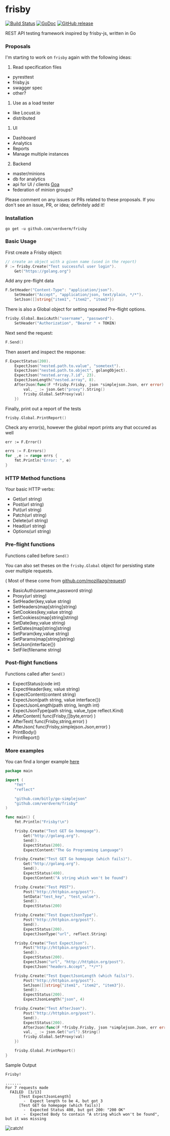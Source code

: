 # frisby

[![Build Status](https://travis-ci.org/verdverm/frisby.svg?branch=master)](https://travis-ci.org/verdverm/frisby)
[![GoDoc](https://godoc.org/github.com/verdverm/frisby?status.svg)](https://godoc.org/github.com/verdverm/frisby)
[![GitHub release](https://img.shields.io/github/release/qubyte/rubidium.svg)](https://github.com/verdverm/frisby)

REST API testing framework inspired by frisby-js, written in Go
### Proposals

I'm starting to work on `frisby` again with the following ideas:

1. Read specification files
  - pyresttest
  - frisby.js
  - swagger spec
  - other?
1. Use as a load tester
  - like Locust.io
  - distributed
1. UI
  - Dashboard
  - Analytics
  - Reports
  - Manage multiple instances
2. Backend
  - master/minions
  - db for analytics
  - api for UI / clients [Goa](http://goa.domain)
  - federation of minion groups?

Please comment on any issues or PRs related to these proposals.
If you don't see an issue, PR, or idea; definitely add it!


### Installation

```shell
go get -u github.com/verdverm/frisby
```

### Basic Usage

First create a Frisby object:

```go
// create an object with a given name (used in the report)
F := frisby.Create("Test successful user login").
    Get("https://golang.org")
```

Add any pre-flight data

```go
F.SetHeader("Content-Type": "application/json").
	SetHeader("Accept", "application/json, text/plain, */*").
	SetJson([]string{"item1", "item2", "item3"})
```

There is also a Global object for setting repeated Pre-flight options.

```go
frisby.Global.BasicAuth("username", "password").
	SetHeader("Authorization", "Bearer " + TOKEN)
```

Next send the request:

```go
F.Send()
```

Then assert and inspect the response:

```go
F.ExpectStatus(200).
    ExpectJson("nested.path.to.value", "sometext").
    ExpectJson("nested.path.to.object", golangObject).
    ExpectJson("nested.array.7.id", 23).
    ExpectJsonLength("nested.array", 8).
    AfterJson(func(F *frisby.Frisby, json *simplejson.Json, err error) {
		val, _ := json.Get("proxy").String()
		frisby.Global.SetProxy(val)
	})
```

Finally, print out a report of the tests

```go
frisby.Global.PrintReport()
```

Check any error(s), however the global report prints any that occured as well

`err := F.Error()`

```go
errs := F.Errors()
for _,e := range errs {
	fmt.Println("Error: ", e)
}
```


### HTTP Method functions

Your basic HTTP verbs:

* Get(url string)
* Post(url string)
* Put(url string)
* Patch(url string)
* Delete(url string)
* Head(url string)
* Options(url string)

### Pre-flight functions

Functions called before `Send()`

You can also set theses on the `frisby.Global` object for persisting state over multiple requests.

( Most of these come from [github.com/mozillazg/request](https://github.com/mozillazg/request))

* BasicAuth(username,password string)
* Proxy(url string)
* SetHeader(key,value string)
* SetHeaders(map[string]string)
* SetCookies(key,value string)
* SetCookiess(map[string]string)
* SetDate(key,value string)
* SetDates(map[string]string)
* SetParam(key,value string)
* SetParams(map[string]string)
* SetJson(interface{})
* SetFile(filename string)


### Post-flight functions

Functions called after `Send()`

* ExpectStatus(code int)
* ExpectHeader(key, value string)
* ExpectContent(content string)
* ExpectJson(path string, value interface{})
* ExpectJsonLength(path string, length int)
* ExpectJsonType(path string, value_type reflect.Kind)
* AfterContent( func(Frisby,[]byte,error) )
* AfterText( func(Frisby,string,error) )
* AfterJson( func(Frisby,simplejson.Json,error) )
* PrintBody()
* PrintReport()


### More examples

You can find a longer example [here](https://github.com/verdverm/pomopomo/tree/master/test/api)

```go
package main

import (
	"fmt"
	"reflect"

	"github.com/bitly/go-simplejson"
	"github.com/verdverm/frisby"
)

func main() {
	fmt.Println("Frisby!\n")

	frisby.Create("Test GET Go homepage").
		Get("http://golang.org").
		Send().
		ExpectStatus(200).
		ExpectContent("The Go Programming Language")

	frisby.Create("Test GET Go homepage (which fails)").
		Get("http://golang.org").
		Send().
		ExpectStatus(400).
		ExpectContent("A string which won't be found")

	frisby.Create("Test POST").
		Post("http://httpbin.org/post").
		SetData("test_key", "test_value").
		Send().
		ExpectStatus(200)

	frisby.Create("Test ExpectJsonType").
		Post("http://httpbin.org/post").
		Send().
		ExpectStatus(200).
		ExpectJsonType("url", reflect.String)

	frisby.Create("Test ExpectJson").
		Post("http://httpbin.org/post").
		Send().
		ExpectStatus(200).
		ExpectJson("url", "http://httpbin.org/post").
		ExpectJson("headers.Accept", "*/*")

	frisby.Create("Test ExpectJsonLength (which fails)").
		Post("http://httpbin.org/post").
		SetJson([]string{"item1", "item2", "item3"}).
		Send().
		ExpectStatus(200).
		ExpectJsonLength("json", 4)

	frisby.Create("Test AfterJson").
		Post("http://httpbin.org/post").
		Send().
		ExpectStatus(200).
		AfterJson(func(F *frisby.Frisby, json *simplejson.Json, err error) {
		val, _ := json.Get("url").String()
		frisby.Global.SetProxy(val)
	})

	frisby.Global.PrintReport()
}

```

Sample Output

```
Frisby!

.......
For 7 requests made
  FAILED  [3/13]
      [Test ExpectJsonLength]
        -  Expect length to be 4, but got 3
      [Test GET Go homepage (which fails)]
        -  Expected Status 400, but got 200: "200 OK"
        -  Expected Body to contain "A string which won't be found", but it was missing
```

![catch!](https://raw.github.com/verdverm/frisby/master/frisby.gif)

